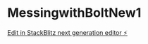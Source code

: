 # MessingwithBoltNew1

[Edit in StackBlitz next generation editor ⚡️](https://stackblitz.com/~/github.com/jim80/MessingwithBoltNew1)